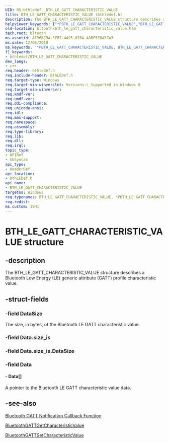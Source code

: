 ```yaml
---
UID: NS:bthledef._BTH_LE_GATT_CHARACTERISTIC_VALUE
title: BTH_LE_GATT_CHARACTERISTIC_VALUE (bthledef.h)
description: The BTH_LE_GATT_CHARACTERISTIC_VALUE structure describes a Bluetooth Low Energy (LE) generic attribute (GATT) profile characteristic value.helpviewer_keywords: ["*PBTH_LE_GATT_CHARACTERISTIC_VALUE","BTH_LE_GATT_CHARACTERISTIC_VALUE","BTH_LE_GATT_CHARACTERISTIC_VALUE structure [Bluetooth Devices]","PBTH_LE_GATT_CHARACTERISTIC_VALUE","PBTH_LE_GATT_CHARACTERISTIC_VALUE structure pointer [Bluetooth Devices]","bltooth.bth_le_gatt_characteristic_value","bthledef/BTH_LE_GATT_CHARACTERISTIC_VALUE","bthledef/PBTH_LE_GATT_CHARACTERISTIC_VALUE"]
old-location: bltooth\bth_le_gatt_characteristic_value.htm
tech.root: bltooth
ms.assetid: AF36BC9A-5EB7-4495-870A-40BF5E0A57A3
ms.date: 12/05/2018
ms.keywords: '*PBTH_LE_GATT_CHARACTERISTIC_VALUE, BTH_LE_GATT_CHARACTERISTIC_VALUE, BTH_LE_GATT_CHARACTERISTIC_VALUE structure [Bluetooth Devices], PBTH_LE_GATT_CHARACTERISTIC_VALUE, PBTH_LE_GATT_CHARACTERISTIC_VALUE structure pointer [Bluetooth Devices], bltooth.bth_le_gatt_characteristic_value, bthledef/BTH_LE_GATT_CHARACTERISTIC_VALUE, bthledef/PBTH_LE_GATT_CHARACTERISTIC_VALUE'
f1_keywords:
- bthledef/BTH_LE_GATT_CHARACTERISTIC_VALUE
dev_langs:
- c++
req.header: bthledef.h
req.include-header: BthLEDef.h
req.target-type: Windows
req.target-min-winverclnt: Versions:\_Supported in Windows 8
req.target-min-winversvr: 
req.kmdf-ver: 
req.umdf-ver: 
req.ddi-compliance: 
req.unicode-ansi: 
req.idl: 
req.max-support: 
req.namespace: 
req.assembly: 
req.type-library: 
req.lib: 
req.dll: 
req.irql: 
topic_type:
- APIRef
- kbSyntax
api_type:
- HeaderDef
api_location:
- BthLEDef.h
api_name:
- BTH_LE_GATT_CHARACTERISTIC_VALUE
targetos: Windows
req.typenames: BTH_LE_GATT_CHARACTERISTIC_VALUE, *PBTH_LE_GATT_CHARACTERISTIC_VALUE
req.redist: 
ms.custom: 19H1
---
```


# BTH_LE_GATT_CHARACTERISTIC_VALUE structure


## -description


The BTH_LE_GATT_CHARACTERISTIC_VALUE structure describes a Bluetooth Low Energy (LE) generic attribute (GATT) profile characteristic value.


## -struct-fields




### -field DataSize

The size, in bytes, of the Bluetooth LE GATT characteristic value.


### -field Data.size_is

 


### -field Data.size_is.DataSize

 


### -field Data

 




#### - Data[]

A pointer to the Bluetooth LE GATT characteristic value data.


## -see-also




<a href="https://docs.microsoft.com/windows/desktop/api/bthledef/nc-bthledef-pfnbluetooth_gatt_event_callback">Bluetooth GATT Notification Callback Function</a>



<a href="https://docs.microsoft.com/windows/desktop/api/bluetoothleapis/nf-bluetoothleapis-bluetoothgattgetcharacteristicvalue">BluetoothGATTGetCharacteristicValue</a>



<a href="https://docs.microsoft.com/windows/desktop/api/bluetoothleapis/nf-bluetoothleapis-bluetoothgattsetcharacteristicvalue">BluetoothGATTSetCharacteristicValue</a>
 

 

